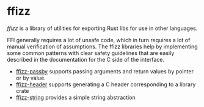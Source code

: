 # ffizz

*ffizz* is a library of utilities for exporting Rust libs for use in other languages.

FFI generally requires a lot of unsafe code, which in turn requires a lot of manual verification of assumptions.
The ffizz libraries help by implementing some common patterns with clear safety guidelines that are easily described in the documentation for the C side of the interface.

* [ffizz-passby](https://docs.rs/ffizz-passby) supports passing arguments and return values by pointer or by value.
* [ffizz-header](https://docs.rs/ffizz-header) supports generating a C header corresponding to a library crate
* [ffizz-string](https://docs.rs/ffizz-string) provides a simple string abstraction
